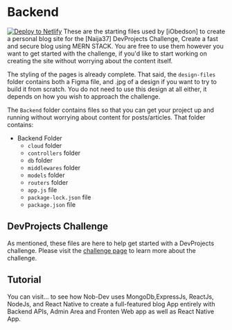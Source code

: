 # Backend
[![Deploy to Netlify](https://www.netlify.com/img/deploy/button.svg)](https://app.netlify.com/start/deploy?repository=https://github.com/iObedson/iosoft&stack=cms)
These are the starting files used by [iObedson] to create a personal blog site for the [Naija37] DevProjects Challenge, Create a fast and secure blog using MERN STACK. You are free to use them however you want to get started with the challenge, if you'd like to start working on creating the site without worrying about the content itself.

The styling of the pages is already complete. That said, the `design-files` folder contains both a Figma file, and .jpg of a design if you want to try to build it from scratch. You do not need to use this design at all either, it depends on how you wish to approach the challenge.

The `Backend` folder contains files so that you can get your project up and running without worrying about content for posts/articles. That folder contains:

- Backend Folder
  - `cloud` folder
  - `controllers` folder
  - `db` folder
  - `middlewares` folder
  - `models` folder
  - `routers` folder
  - `app.js` file
  - `package-lock.json` file
  - `package.json` file




## DevProjects Challenge

As mentioned, these files are here to help get started with a DevProjects challenge. Please visit the [challenge page](#) to learn more about the challenge.

## Tutorial

You can visit... to see how Nob-Dev uses MongoDb,ExpressJs, ReactJs, NodeJs, and React Native to create a full-featured blog App  entirely with Backend APIs, Admin Area and Fronten Web app as well as React Native App.
